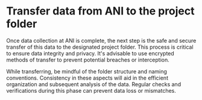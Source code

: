 # Transfer data from ANI to the project folder

Once data collection at ANI is complete, the next step is the safe and secure transfer of this data to the designated project folder. This process is critical to ensure data integrity and privacy. It's advisable to use encrypted methods of transfer to prevent potential breaches or interception.

While transferring, be mindful of the folder structure and naming conventions. Consistency in these aspects will aid in the efficient organization and subsequent analysis of the data. Regular checks and verifications during this phase can prevent data loss or mismatches.

